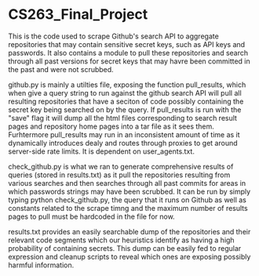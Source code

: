# CS263_Final_Project

This is the code used to scrape Github's search API to aggregate repositories that may contain sensitive secret keys, such as 
API keys and passwords. It also contains a module to pull these repositories and search through all past versions for secret keys
that may havre been committed in the past and were not scrubbed.

github.py is mainly a utilties file, exposing the function pull_results, which when give a query string to run against the github
search API will pull all resulting repositories that have a seciton of code possibly containing the secret key being searched on
by the query. If pull_results is run with the "save" flag it will dump all the html files corresponding to search result pages and 
repository home pages into a tar file as it sees them. Furhtermore pull_results may run in an inconsistent amount of time as it 
dynamically introduces dealy and routes through proxies to get around server-side rate limits. It is dependent on user_agents.txt.

check_github.py is what we ran to generate comprehensive results of queries (stored in results.txt) as it pull the repositories
resulting from various searches and then searches through all past commits for areas in which passwords strings may have been
scrubbed. It can be run by simply typing python check_github.py, the query that it runs on Github as well as constants related 
to the scrape timng and the maximum number of results pages to pull must be hardcoded in the file for now.

results.txt provides an easily searchable dump of the repositories and their relevant code segments which our heuristics identify
as having a high probability of containing secrets. This dump can be easily fed to regular expression and cleanup scripts to 
reveal which ones are exposing possibly harmful information.

